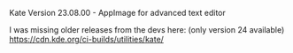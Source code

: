 Kate Version 23.08.00 - AppImage for advanced text editor 

I was missing older releases from the devs here: (only version 24 available)
https://cdn.kde.org/ci-builds/utilities/kate/

